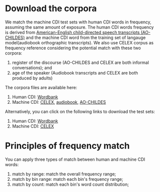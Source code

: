 # Download the corpora

We match the machine CDI test sets with human CDI words in frequency, assuming the same amount of exposure. The human CDI words frequency is derived from [American-English child-directed speech transcripts (AO-CHILDES)](https://github.com/UIUCLearningLanguageLab/AOCHILDES) and the machine CDI word from the training set of langauge model(audiobook orthographic transcripts). We also use CELEX corpus as frequency reference considering the potential match with these two corpora: 

1) register of the discourse (AO-CHILDES and CELEX are both informal conversations); and 
2) age of the speaker (Audiobook transcripts and CELEX are both produced by adults)


The corpora files are available here: 

1) Human CDI: [Wordbank](scripts/select_test/stat/corpus/human)
2) Machine CDI: [CELEX](scripts/select_test/stat/corpus/SUBTLEX_US.xls), [audiobook](https://drive.google.com/file/d/1Ec9vQHVUWs2t6pW1LxhCNrzRTGQnoWRV/view?usp=sharing), [AO-CHILDES](https://github.com/UIUCLearningLanguageLab/AOCHILDES)


Alternatively, you can click on the following links to download the test sets: 

1) Human CDI: [Wordbank](https://wordbank.stanford.edu/data?name=item_data)
2) Machine CDI: [CELEX](https://www.ugent.be/pp/experimentele-psychologie/en/research/documents/subtlexus/subtlexus4.zip)



# Principles of frequency match

You can apply three types of match between human and machine CDI words: 
1) match by range: match the overall frequency range;
2) match by bin range: match each bin's frequency range;
3) match by count: match each bin's word count distribution;





